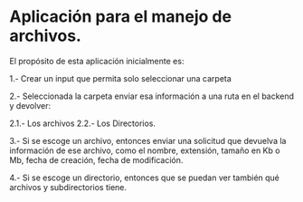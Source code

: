 # Aplicación para el manejo de archivos.

El propósito de esta aplicación inicialmente es:

1.- Crear un input que permita solo seleccionar una carpeta

2.- Seleccionada la carpeta enviar esa información a una ruta en el backend y devolver:

2.1.- Los archivos
2.2.- Los Directorios.

3.- Si se escoge un archivo, entonces enviar una solicitud que devuelva la información de ese archivo, como el nombre, extensión, tamaño en Kb o Mb, fecha de creación, fecha de modificación.

4.- Si se escoge un directorio, entonces que se puedan ver también qué archivos y subdirectorios tiene.
